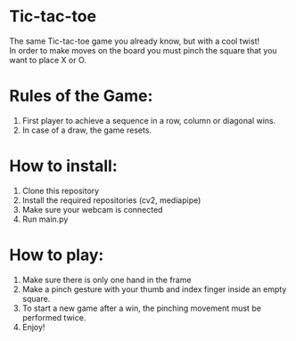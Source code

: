 # Tic-tac-toe
The same Tic-tac-toe game you already know, but with a cool twist!  
In order to make moves on the board you must pinch the square that you want to place X or O.  

# Rules of the Game:
1. First player to achieve a sequence in a row, column or diagonal wins.
2. In case of a draw, the game resets.

# How to install:
1. Clone this repository
2. Install the required repositories (cv2, mediapipe)
3. Make sure your webcam is connected
4. Run main.py

# How to play:
1. Make sure there is only one hand in the frame
2. Make a pinch gesture with your thumb and index finger inside an empty square.
3. To start a new game after a win, the pinching movement must be performed twice.
4. Enjoy!
